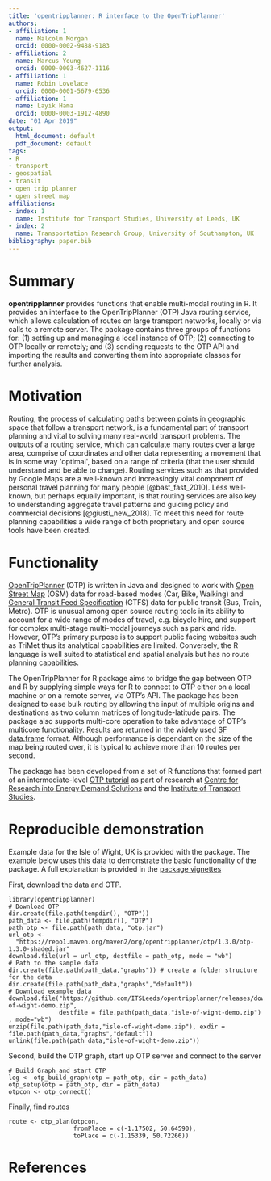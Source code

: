 ```yaml
---
title: 'opentripplanner: R interface to the OpenTripPlanner'
authors:
- affiliation: 1
  name: Malcolm Morgan
  orcid: 0000-0002-9488-9183
- affiliation: 2
  name: Marcus Young
  orcid: 0000-0003-4627-1116
- affiliation: 1
  name: Robin Lovelace
  orcid: 0000-0001-5679-6536
- affiliation: 1
  name: Layik Hama
  orcid: 0000-0003-1912-4890
date: "01 Apr 2019"
output:
  html_document: default
  pdf_document: default
tags:
- R
- transport
- geospatial
- transit
- open trip planner
- open street map
affiliations:
- index: 1
  name: Institute for Transport Studies, University of Leeds, UK
- index: 2
  name: Transportation Research Group, University of Southampton, UK
bibliography: paper.bib
---
```


<!--
generate citations (in R)
refs = RefManageR::ReadZotero(group = "418217", .params = list(collection = "JFR868KJ", limit = 100))
RefManageR::WriteBib(refs, "paper.bib")
citr::tidy_bib_file(rmd_file = "paper.md", messy_bibliography = "paper.bib")
-->

# Summary

**opentripplanner** provides functions that enable multi-modal routing in R.
It provides an interface to the OpenTripPlanner (OTP) Java routing service, which allows calculation of routes on large transport networks, locally or via calls to a remote server.
The package contains three groups of functions for: (1) setting up and managing a local instance of OTP; (2) connecting to OTP locally or remotely; and (3) sending requests to the OTP API and importing the results and converting them into appropriate classes for further analysis.

# Motivation

Routing, the process of calculating paths between points in geographic space that follow a transport network, is a fundamental part of transport planning and vital to solving many real-world transport problems.
The outputs of a routing service, which can calculate many routes over a large area, comprise of coordinates and other data representing a movement that is in some way 'optimal', based on a range of criteria (that the user should understand and be able to change).
Routing services such as that provided by Google Maps are a well-known and increasingly vital component of personal travel planning for many people [@bast_fast_2010].
Less well-known, but perhaps equally important, is that routing services are also key to understanding aggregate travel patterns and guiding policy and commercial decisions [@giusti_new_2018].
To meet this need for route planning capabilities a wide range of both proprietary and open source tools have been created.

# Functionality

[OpenTripPlanner](https://www.opentripplanner.org/) (OTP) is written in Java and designed to work with [Open Street Map](https://www.openstreetmap.org) (OSM) data for road-based modes (Car, Bike, Walking) and [General Transit Feed Specification]( https://developers.google.com/transit/gtfs/) (GTFS) data for public transit (Bus, Train, Metro).
OTP is unusual among open source routing tools in its ability to account for a wide range of modes of travel, e.g. bicycle hire, and support for complex multi-stage multi-modal journeys such as park and ride. 
However, OTP’s primary purpose is to support public facing websites such as TriMet thus its analytical capabilities are limited.
Conversely, the R language is well suited to statistical and spatial analysis but has no route planning capabilities.

<!-- # Key functions in the opentripplanner R package -->

The OpenTripPlanner for R package aims to bridge the gap between OTP and R by supplying simple ways for R to connect to OTP either on a local machine or on a remote server, via OTP’s API.
The package has been designed to ease bulk routing by allowing the input of multiple origins and destinations as two column matrices of longitude-latitude pairs.
The package also supports multi-core operation to take advantage of OTP’s multicore functionality.
Results are returned in the widely used [SF data.frame]( https://cran.r-project.org/web/packages/sf/index.html) format.
Although performance is dependant on the size of the map being routed over, it is typical to achieve more than 10 routes per second.

The package has been developed from a set of R functions that formed part of an intermediate-level [OTP tutorial](https://github.com/marcusyoung/otp-tutorial/raw/master/intro-otp.pdf) as part of research at [Centre for Research into Energy Demand Solutions]( https://www.creds.ac.uk/) and the [Institute of Transport Studies](https://environment.leeds.ac.uk/transport).

# Reproducible demonstration

Example data for the Isle of Wight, UK is provided with the package. The example below uses this data to demonstrate the basic functionality of the package. A full explanation is provided in the [package vignettes](https://itsleeds.github.io/opentripplanner/articles/opentripplanner.html)

First, download the data and OTP.

```{r, eval=FALSE}
library(opentripplanner)
# Download OTP
dir.create(file.path(tempdir(), "OTP"))
path_data <- file.path(tempdir(), "OTP")
path_otp <- file.path(path_data, "otp.jar")
url_otp <-
  "https://repo1.maven.org/maven2/org/opentripplanner/otp/1.3.0/otp-1.3.0-shaded.jar"
download.file(url = url_otp, destfile = path_otp, mode = "wb")
# Path to the sample data
dir.create(file.path(path_data,"graphs")) # create a folder structure for the data
dir.create(file.path(path_data,"graphs","default"))
# Download example data
download.file("https://github.com/ITSLeeds/opentripplanner/releases/download/0.1/isle-of-wight-demo.zip", 
              destfile = file.path(path_data,"isle-of-wight-demo.zip") , mode="wb")
unzip(file.path(path_data,"isle-of-wight-demo.zip"), exdir = file.path(path_data,"graphs","default"))
unlink(file.path(path_data,"isle-of-wight-demo.zip"))
```
Second, build the OTP graph, start up OTP server and connect to the server

```{r eval =FALSE}
# Build Graph and start OTP
log <- otp_build_graph(otp = path_otp, dir = path_data)
otp_setup(otp = path_otp, dir = path_data)
otpcon <- otp_connect()

```
Finally, find routes

```{r, eval = FALSE}
route <- otp_plan(otpcon, 
                  fromPlace = c(-1.17502, 50.64590), 
                  toPlace = c(-1.15339, 50.72266))
```

# References

